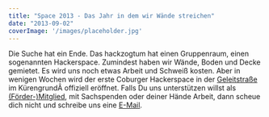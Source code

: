 ```yaml
---
title: "Space 2013 - Das Jahr in dem wir Wände streichen"
date: "2013-09-02"
coverImage: '/images/placeholder.jpg'
---
```


Die Suche hat ein Ende. Das hackzogtum hat einen Gruppenraum, einen sogenannten Hackerspace. Zumindest haben wir Wände, Boden und Decke gemietet. Es wird uns noch etwas Arbeit und Schweiß kosten. Aber in wenigen Wochen wird der erste Coburger Hackerspace in der [Geleitstraße](https://maps.google.de/maps?q=geleitstra%C3%9Fe+coburg&ie=UTF-8&ei=slIkUvKkGajY7Abp3ID4BQ&ved=0CAoQ_AUoAg) im KürengrundÂ offiziell eröffnet. Falls Du uns unterstützen willst als [(Förder-)Mitglied](https://hackzogtum-coburg.de/?page_id=126), mit Sachspenden oder deiner Hände Arbeit, dann scheue dich nicht und schreibe uns eine [E-Mail](mailto:presse@hackzogtum-coburg.de).
